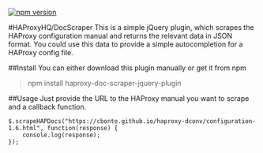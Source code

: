 [![npm version](https://badge.fury.io/js/haproxy-doc-scraper-jquery-plugin.svg)](https://badge.fury.io/js/haproxy-doc-scraper-jquery-plugin)

#HAProxyHQ/DocScraper
This is a simple jQuery plugin, which scrapes the HAProxy configuration manual and returns the relevant data in JSON format. You could use this data to provide a simple autocompletion for a HAProxy config file.

##Install
You can either download this plugin manually or get it from npm

>npm install haproxy-doc-scraper-jquery-plugin

##Usage
Just provide the URL to the HAProxy manual you want to scrape and a callback function.

```
$.scrapeHAPDocs("https://cbonte.github.io/haproxy-dconv/configuration-1.6.html", function(response) {
	console.log(response);
});
```
